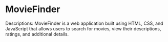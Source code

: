 # MovieFinder
Descriptions: MovieFinder is a web application built using HTML, CSS, and JavaScript that allows users to search for movies, view their descriptions, ratings, and additional details.

